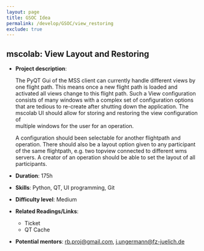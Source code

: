 ```yaml
---
layout: page
title: GSOC Idea 
permalink: /develop/GSOC/view_restoring 
exclude: true
---
```


## mscolab: View Layout and Restoring

* **Project description**:

  The PyQT Gui of the MSS client can currently handle different views by one flight path. 
  This means once a new flight path is loaded and activated all views change to this flight path. 
  Such a View configuration consists of many windows with a complex set of configuration options that 
  are tedious to re-create after shutting down the application.
  The mscolab UI should allow for storing and restoring the view configuration of  
  multiple windows for the user for an operation.

  A configuration should been selectable for another flightpath and operation. 
  There should also be a layout option given to any participant of the same flightpath,
  e.g. two topview connected to different wms servers. 
  A creator of an operation should be able to set the layout of all participants.

* **Duration**: 175h
* **Skills**: Python, QT, UI programming, Git
* **Difficulty level**: Medium
* **Related Readings/Links**:
  * Ticket
  * QT Cache
* **Potential mentors**: rb.proj@gmail.com, j.ungermann@fz-juelich.de